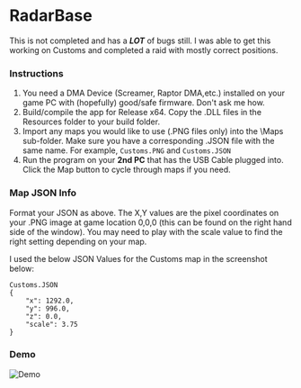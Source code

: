 # RadarBase
This is not completed and has a ***LOT*** of bugs still. I was able to get this working on Customs and completed a raid with mostly correct positions.

### Instructions
1. You need a DMA Device (Screamer, Raptor DMA,etc.) installed on your game PC with (hopefully) good/safe firmware. Don't ask me how.
2. Build/compile the app for Release x64. Copy the .DLL files in the Resources folder to your build folder.
3. Import any maps you would like to use (.PNG files only) into the \\Maps sub-folder. Make sure you have a corresponding .JSON file with the same name. For example, `Customs.PNG` and `Customs.JSON`
4. Run the program on your **2nd PC** that has the USB Cable plugged into. Click the Map button to cycle through maps if you need.

### Map JSON Info
Format your JSON as above. The X,Y values are the pixel coordinates on your .PNG image at game location 0,0,0 (this can be found on the right hand side of the window). You may need to play with the scale value to find the right setting depending on your map.

I used the below JSON Values for the Customs map in the screenshot below:
```
Customs.JSON
{
	"x": 1292.0,
	"y": 996.0,
	"z": 0.0,
	"scale": 3.75
}
```

### Demo
![Demo](https://user-images.githubusercontent.com/42287509/147501772-1b66cda5-1309-44bb-9325-c9d5d16fe47c.png)
